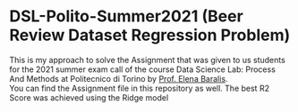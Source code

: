 # DSL-Polito-Summer2021 (Beer Review Dataset Regression Problem)
This is my approach to solve the Assignment that was given to us students for the 2021 summer exam call of the course Data Science Lab: Process And Methods at Politecnico di Torino by [Prof. Elena Baralis](https://scholar.google.com/citations?user=0CnVFgQAAAAJ). <br>
You can find the Assignment file in this repository as well.
The best R2 Score was achieved using the Ridge model
